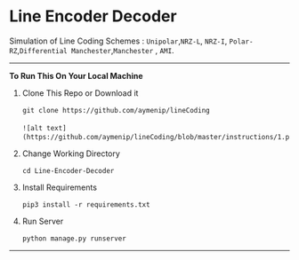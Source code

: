 # Line Encoder Decoder

Simulation of Line Coding Schemes : `Unipolar`,`NRZ-L`, `NRZ-I`, `Polar-RZ`,`Differential Manchester`,`Manchester` , `AMI`.

---

**To Run This On Your Local Machine**

1.  Clone This Repo or Download it

        git clone https://github.com/aymenip/lineCoding

        ![alt text](https://github.com/aymenip/lineCoding/blob/master/instructions/1.png)

2.  Change Working Directory

        cd Line-Encoder-Decoder

3.  Install Requirements

        pip3 install -r requirements.txt

4.  Run Server

        python manage.py runserver

---
